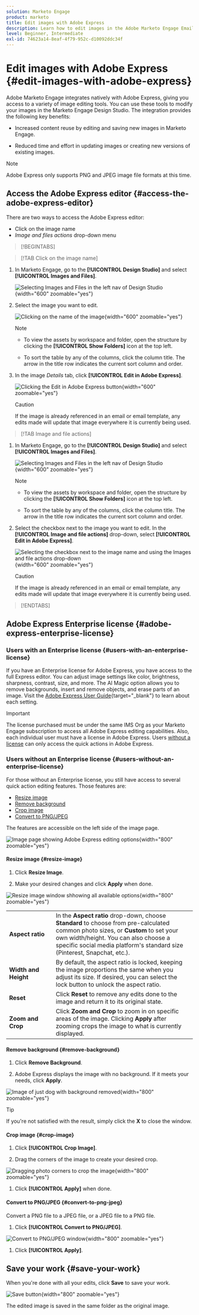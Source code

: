 ```yaml
---
solution: Marketo Engage
product: marketo
title: Edit images with Adobe Express
description: Learn how to edit images in the Adobe Marketo Engage Email Editor using Adobe Express.
level: Beginner, Intermediate
exl-id: 74623a14-8eaf-4f79-952c-d10092ddc34f
---
```

# Edit images with Adobe Express {#edit-images-with-adobe-express}

Adobe Marketo Engage integrates natively with Adobe Express, giving you access to a variety of image editing tools. You can use these tools to modify your images in the Marketo Engage Design Studio. The integration provides the following key benefits:

* Increased content reuse by editing and saving new images in Marketo Engage.

* Reduced time and effort in updating images or creating new versions of existing images.

>[!NOTE]
>
>Adobe Express only supports PNG and JPEG image file formats at this time.

## Access the Adobe Express editor {#access-the-adobe-express-editor}

There are two ways to access the Adobe Express editor:

* Click on the image name
* _Image and files actions_ drop-down menu

>[!BEGINTABS]

>[!TAB Click on the image name]

1. In Marketo Engage, go to the **[!UICONTROL Design Studio]** and select **[!UICONTROL Images and Files]**.

   ![Selecting Images and Files in the left nav of Design Studio](assets/edit-images-with-adobe-express-1a.png){width="600" zoomable="yes"}

1. Select the image you want to edit.

   ![Clicking on the name of the image](assets/edit-images-with-adobe-express-2a.png){width="600" zoomable="yes"}

   >[!NOTE]
   >
   >* To view the assets by workspace and folder, open the structure by clicking the **[!UICONTROL Show Folders]** icon at the top left.
   >
   >* To sort the table by any of the columns, click the column title. The arrow in the title row indicates the current sort column and order.

1. In the image _Details_ tab, click **[!UICONTROL Edit in Adobe Express]**.

   ![Clicking the Edit in Adobe Express button](assets/edit-images-with-adobe-express-3a.png){width="600" zoomable="yes"}

   >[!CAUTION]
   >
   >If the image is already referenced in an email or email template, any edits made will update that image everywhere it is currently being used.

>[!TAB Image and file actions]

1. In Marketo Engage, go to the **[!UICONTROL Design Studio]** and select **[!UICONTROL Images and Files]**.

   ![Selecting Images and Files in the left nav of Design Studio](assets/edit-images-with-adobe-express-1b.png){width="600" zoomable="yes"}

   >[!NOTE]
   >
   >* To view the assets by workspace and folder, open the structure by clicking the **[!UICONTROL Show Folders]** icon at the top left.
   >
   >* To sort the table by any of the columns, click the column title. The arrow in the title row indicates the current sort column and order.

1. Select the checkbox next to the image you want to edit. In the **[!UICONTROL Image and file actions]** drop-down, select **[!UICONTROL Edit in Adobe Express]**.

   ![Selecting the checkbox next to the image name and using the Images and file actions drop-down](assets/edit-images-with-adobe-express-2b.png){width="600" zoomable="yes"}

   >[!CAUTION]
   >
   >If the image is already referenced in an email or email template, any edits made will update that image everywhere it is currently being used.

>[!ENDTABS]

## Adobe Express Enterprise license {#adobe-express-enterprise-license}

### Users with an Enterprise license {#users-with-an-enterprise-license}

If you have an Enterprise license for Adobe Express, you have access to the full Express editor. You can adjust image settings like color, brightness, sharpness, contrast, size, and more. The AI Magic option allows you to remove backgrounds, insert and remove objects, and erase parts of an image. Visit the [Adobe Express User Guide](https://helpx.adobe.com/express/user-guide.html){target="_blank"} to learn about each setting.

>[!IMPORTANT]
>
>The license purchased must be under the same IMS Org as your Marketo Engage subscription to access all Adobe Express editing capabilities. Also, each individual user must have a license in Adobe Express. Users [without a license](#users-without-an-enterprise-license) can only access the quick actions in Adobe Express.

### Users without an Enterprise license {#users-without-an-enterprise-license}

For those without an Enterprise license, you still have access to several quick action editing features. Those features are:

* [Resize image](#resize-image)
* [Remove background](#remove-background)
* [Crop image](#crop-image)
* [Convert to PNG/JPEG](#convert-to-png-jpeg)

The features are accessible on the left side of the image page.

![Image page showing Adobe Express editing options](assets/edit-images-with-adobe-express-4.png){width="800" zoomable="yes"}

#### Resize image {#resize-image}

1. Click **Resize Image**.

1. Make your desired changes and click **Apply** when done.

![Resize image window shhowing all available options](assets/edit-images-with-adobe-express-5.png){width="800" zoomable="yes"}

<table><tbody>
  <tr>
    <td style="width:25%"><b>Aspect ratio</b></td>
    <td>In the <b>Aspect ratio</b> drop-down, choose <b>Standard</b> to choose from pre-calculated common photo sizes, or <b>Custom</b> to set your own width/height. You can also choose a specific social media platform's standard size (Pinterest, Snapchat, etc.).</td>
  </tr>
  <tr>
    <td style="width:25%"><b>Width and Height</b></td>
    <td>By default, the aspect ratio is locked, keeping the image proportions the same when you adjust its size. If desired, you can select the lock button to unlock the aspect ratio.</td>
  </tr>
  <tr>
    <td style="width:25%"><b>Reset</b></td>
    <td>Click <b>Reset</b> to remove any edits done to the image and return it to its original state.</td>
  </tr>
  <tr>
    <td style="width:25%"><b>Zoom and Crop</b></td>
    <td>Click <b>Zoom and Crop</b> to zoom in on specific areas of the image. Clicking <b>Apply</b> after zooming crops the image to what is currently displayed.</td>
  </tr>
</tbody>
</table>

#### Remove background {#remove-background}

1. Click **Remove Background**. 

1. Adobe Express displays the image with no background. If it meets your needs, click **Apply**.

![Image of just dog with background removed](assets/edit-images-with-adobe-express-6.png){width="800" zoomable="yes"}

>[!TIP]
>
>If you're not satisfied with the result, simply click the **X** to close the window.

#### Crop image {#crop-image}

1. Click **[!UICONTROL Crop Image]**.

1. Drag the corners of the image to create your desired crop.

![Dragging photo corners to crop the image](assets/edit-images-with-adobe-express-7.png){width="800" zoomable="yes"}

1. Click **[!UICONTROL Apply]** when done.

#### Convert to PNG/JPEG {#convert-to-png-jpeg}

Convert a PNG file to a JPEG file, or a JPEG file to a PNG file.

1. Click **[!UICONTROL Convert to PNG/JPEG]**.

![Convert to PNG/JPEG window](assets/edit-images-with-adobe-express-8.png){width="800" zoomable="yes"}

1. Click **[!UICONTROL Apply]**.

## Save your work {#save-your-work}

When you're done with all your edits, click **Save** to save your work.

![Save button](assets/edit-images-with-adobe-express-9.png){width="800" zoomable="yes"}

The edited image is saved in the same folder as the original image.
